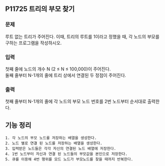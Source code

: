 ## P11725 트리의 부모 찾기

### 문제
루트 없는 트리가 주어진다. 이때, 트리의 루트를 1이라고 정했을 때, 각 노드의 부모를 구하는 프로그램을 작성하시오.

### 입력
첫째 줄에 노드의 개수 N (2 ≤ N ≤ 100,000)이 주어진다.  
둘째 줄부터 N-1개의 줄에 트리 상에서 연결된 두 정점이 주어진다.

### 출력
첫째 줄부터 N-1개의 줄에 각 노드의 부모 노드 번호를 2번 노드부터 순서대로 출력한다.

## 기능 정리
    1. 각 노드의 부모 노드를 저장하는 배열을 생성한다.
    2. 노드 별로 연결 된 노드를 저장하는 배열을 생성한다.
    3. 입력받은 노드들은 각각 자신의 연결된 노드 배열에 저장한다.
    4. 1번 노드부터 자신과 연결 된 노드들의 부모값을 본인으로 저장한다.
    5. 큐를 이용해 4번 행위를 모드 노드가 부모노드를 찾을 때까지 반복한다.
    